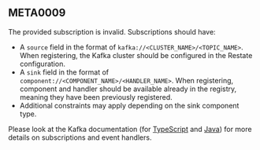 ## META0009

The provided subscription is invalid. Subscriptions should have:

* A `source` field in the format of `kafka://<CLUSTER_NAME>/<TOPIC_NAME>`. When registering, the Kafka cluster should be configured in the Restate configuration.
* A `sink` field in the format of `component://<COMPONENT_NAME>/<HANDLER_NAME>`. When registering, component and handler should be available already in the registry, meaning they have been previously registered.
* Additional constraints may apply depending on the sink component type.

Please look at the Kafka documentation (for [TypeScript](https://docs.restate.dev/develop/ts/kafka) and [Java](https://docs.restate.dev/develop/java/kafka)) for more details on subscriptions and event handlers.